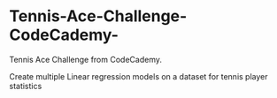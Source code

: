 # Tennis-Ace-Challenge-CodeCademy-
Tennis Ace Challenge from CodeCademy.

Create multiple Linear regression models on a dataset for tennis player statistics
